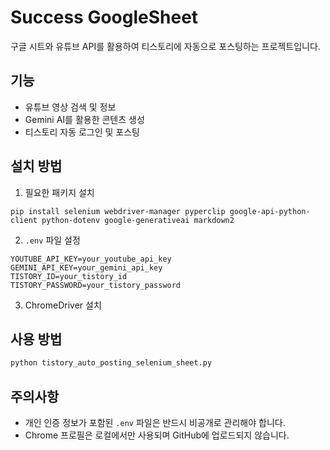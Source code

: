 # Success GoogleSheet

구글 시트와 유튜브 API를 활용하여 티스토리에 자동으로 포스팅하는 프로젝트입니다.

## 기능

- 유튜브 영상 검색 및 정보
- Gemini AI를 활용한 콘텐츠 생성
- 티스토리 자동 로그인 및 포스팅

## 설치 방법

1. 필요한 패키지 설치
```
pip install selenium webdriver-manager pyperclip google-api-python-client python-dotenv google-generativeai markdown2
```

2. `.env` 파일 설정
```
YOUTUBE_API_KEY=your_youtube_api_key
GEMINI_API_KEY=your_gemini_api_key
TISTORY_ID=your_tistory_id
TISTORY_PASSWORD=your_tistory_password
```

3. ChromeDriver 설치

## 사용 방법

```python
python tistory_auto_posting_selenium_sheet.py
```

## 주의사항

- 개인 인증 정보가 포함된 `.env` 파일은 반드시 비공개로 관리해야 합니다.
- Chrome 프로필은 로컬에서만 사용되며 GitHub에 업로드되지 않습니다.